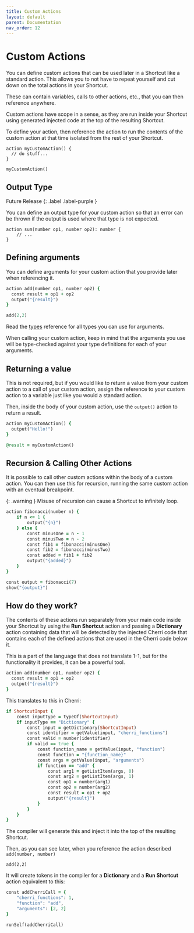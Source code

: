 ```yaml
---
title: Custom Actions
layout: default
parent: Documentation
nav_order: 12
---
```


# Custom Actions

You can define custom actions that can be used later in a Shortcut like a standard action. This allows you to not have to repeat yourself and cut down on the total actions in your Shortcut.

These can contain variables, calls to other actions, etc., that you can then reference anywhere.

Custom actions have scope in a sense, as they are run inside your Shortcut using generated injected code at the top of the resulting Shortcut.

To define your action, then reference the action to run the contents of the custom action at that time isolated from the rest of your Shortcut.

```
action myCustomAction() {
  // do stuff...
}

myCustomAction()
```

## Output Type

Future Release
{: .label .label-purple }

You can define an output type for your custom action so that an error can be thrown if the output is used where that type is not expected.

```
action sum(number op1, number op2): number {
    // ...
}
```

## Defining arguments

You can define arguments for your custom action that you provide later when referencing it.

```ruby
action add(number op1, number op2) {
  const result = op1 + op2
  output("{result}")
}

add(2,2)
```

Read the [types](types) reference for all types you can use for arguments.

When calling your custom action, keep in mind that the arguments you use will be type-checked against your type definitions for each of your arguments.

## Returning a value

This is not required, but if you would like to return a value from your custom action to a call of your custom action, assign the reference to your custom action to a variable just like you would a standard action.

Then, inside the body of your custom action, use the `output()` action to return a result.

```ruby
action myCustomAction() {
  output("Hello!")
}

@result = myCustomAction()
```

## Recursion & Calling Other Actions

It is possible to call other custom actions within the body of a custom action. You can then use this for recursion, running the same custom action with an eventual breakpoint.

{: .warning }
Misuse of recursion can cause a Shortcut to infinitely loop.

```ruby
action fibonacci(number n) {
    if n <= 1 {
        output("{n}")
    } else {
        const minusOne = n - 1
        const minusTwo = n - 2
        const fib1 = fibonacci(minusOne)
        const fib2 = fibonacci(minusTwo)
        const added = fib1 + fib2
        output("{added}")
    }
}

const output = fibonacci(7)
show("{output}")
```

## How do they work?

The contents of these actions run separately from your main code inside your Shortcut by using the **Run Shortcut** action and passing a **Dictionary** action containing data that will be detected by the injected Cherri code that contains each of the defined actions that are used in the Cherri code below it.

This is a part of the language that does not translate 1-1, but for the functionality it provides, it can be a powerful tool.

```ruby
action add(number op1, number op2) {
  const result = op1 + op2
  output("{result}")
}
```

This translates to this in Cherri:

```ruby
if ShortcutInput {
    const inputType = typeOf(ShortcutInput)
    if inputType == "Dictionary" {
        const input = getDictionary(ShortcutInput)
        const identifier = getValue(input, "cherri_functions")
        const valid = number(identifier)
        if valid == true {
            const function_name = getValue(input, "function")
            const function = "{function_name}"
            const args = getValue(input, "arguments")
            if function == "add" {
                const arg1 = getListItem(args, 0)
                const arg2 = getListItem(args, 1)
                const op1 = number(arg1)
                const op2 = number(arg2)
                const result = op1 + op2
                output("{result}")
            }
        }
    }
}
```

The compiler will generate this and inject it into the top of the resulting Shortcut.

Then, as you can see later, when you reference the action described `add(number, number)`

```
add(2,2)
```

It will create tokens in the compiler for a **Dictionary** and a **Run Shortcut** action equivalent to this:

```ruby
const addCherriCall = {
    "cherri_functions": 1,
    "function": "add",
    "arguments": [2, 2]
}

runSelf(addCherriCall)
```
